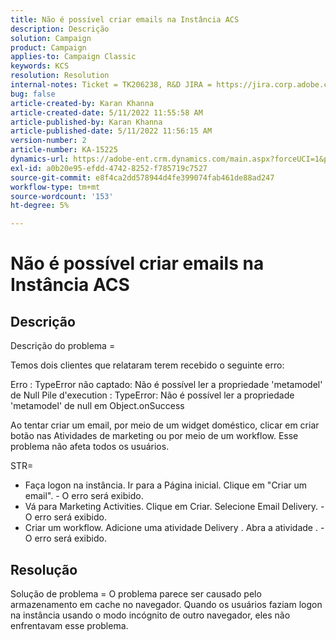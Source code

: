 ```yaml
---
title: Não é possível criar emails na Instância ACS
description: Descrição
solution: Campaign
product: Campaign
applies-to: Campaign Classic
keywords: KCS
resolution: Resolution
internal-notes: Ticket = TK206238, R&D JIRA = https://jira.corp.adobe.com/browse/CAMP-39887
bug: false
article-created-by: Karan Khanna
article-created-date: 5/11/2022 11:55:58 AM
article-published-by: Karan Khanna
article-published-date: 5/11/2022 11:56:15 AM
version-number: 2
article-number: KA-15225
dynamics-url: https://adobe-ent.crm.dynamics.com/main.aspx?forceUCI=1&pagetype=entityrecord&etn=knowledgearticle&id=61b7974e-21d1-ec11-a7b5-00224809c556
exl-id: a0b20e95-efdd-4742-8252-f785719c7527
source-git-commit: e8f4ca2dd578944d4fe399074fab461de88ad247
workflow-type: tm+mt
source-wordcount: '153'
ht-degree: 5%

---
```


# Não é possível criar emails na Instância ACS

## Descrição


Descrição do problema =

Temos dois clientes que relataram terem recebido o seguinte erro:

Erro : TypeError não captado: Não é possível ler a propriedade &#39;metamodel&#39; de Null Pile d&#39;execution : TypeError: Não é possível ler a propriedade &#39;metamodel&#39; de null em Object.onSuccess

Ao tentar criar um email, por meio de um widget doméstico, clicar em criar botão nas Atividades de marketing ou por meio de um workflow.
Esse problema não afeta todos os usuários.



STR=

- Faça logon na instância. Ir para a Página inicial. Clique em &quot;Criar um email&quot;. - O erro será exibido.
- Vá para Marketing Activities. Clique em Criar. Selecione Email Delivery. - O erro será exibido.
- Criar um workflow. Adicione uma atividade Delivery . Abra a atividade . - O erro será exibido.



## Resolução


Solução de problema = O problema parece ser causado pelo armazenamento em cache no navegador. Quando os usuários faziam logon na instância usando o modo incógnito de outro navegador, eles não enfrentavam esse problema.
